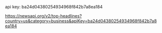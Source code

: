 api key: ba24d04380254934968f842b7a8ea184


https://newsapi.org/v2/top-headlines?country=us&category=business&apiKey=ba24d04380254934968f842b7a8ea184